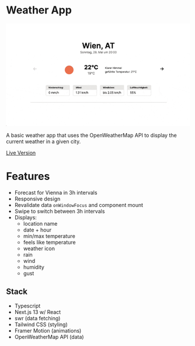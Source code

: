 # Weather App
![Gif Showcasing demo of the application](public/demo.gif)

A basic weather app that uses the OpenWeatherMap API to display the current weather in a given city.

[Live Version](https://weather-app-cyan-zeta.vercel.app/)

# Features
- Forecast for Vienna in 3h intervals
- Responsive design
- Revalidate data `onWindowFocus` and component mount
- Swipe to switch between 3h intervals
- Displays:
    - location name
    - date + hour
    - min/max temperature
    - feels like temperature    
    - weather icon
    - rain
    - wind
    - humidity
    - gust

## Stack
- Typescript
- Next.js 13 w/ React
- swr (data fetching)
- Tailwind CSS (styling)
- Framer Motion (animations)
- OpenWeatherMap API (data)